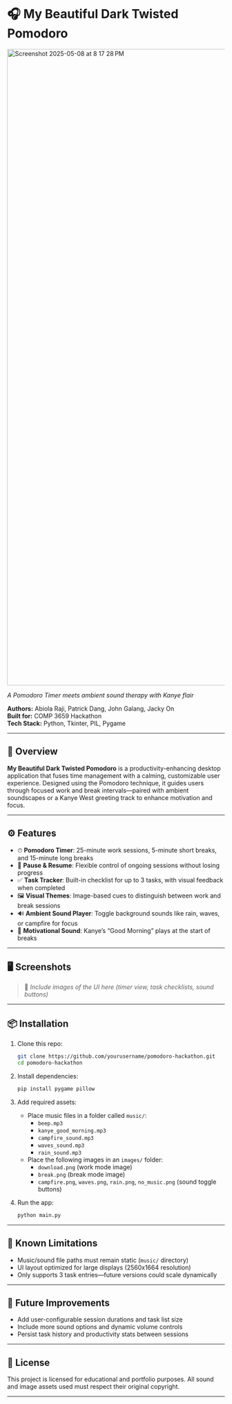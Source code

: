 
# 🎧 My Beautiful Dark Twisted Pomodoro

<img width="1470" alt="Screenshot 2025-05-08 at 8 17 28 PM" src="https://github.com/user-attachments/assets/9e4b29b0-5514-4832-bbbd-8732845bae6c" />

_A Pomodoro Timer meets ambient sound therapy with Kanye flair_

**Authors:** Abiola Raji, Patrick Dang, John Galang, Jacky On  
**Built for:** COMP 3659 Hackathon  
**Tech Stack:** Python, Tkinter, PIL, Pygame

---

## 🧠 Overview

**My Beautiful Dark Twisted Pomodoro** is a productivity-enhancing desktop application that fuses time management with a calming, customizable user experience. Designed using the Pomodoro technique, it guides users through focused work and break intervals—paired with ambient soundscapes or a Kanye West greeting track to enhance motivation and focus.

---

## ⚙️ Features

- ⏱ **Pomodoro Timer**: 25-minute work sessions, 5-minute short breaks, and 15-minute long breaks
- 🛑 **Pause & Resume**: Flexible control of ongoing sessions without losing progress
- ✅ **Task Tracker**: Built-in checklist for up to 3 tasks, with visual feedback when completed
- 🖼 **Visual Themes**: Image-based cues to distinguish between work and break sessions
- 🔊 **Ambient Sound Player**: Toggle background sounds like rain, waves, or campfire for focus
- 🎵 **Motivational Sound**: Kanye’s “Good Morning” plays at the start of breaks

---

## 🖥️ Screenshots

> 📸 _Include images of the UI here (timer view, task checklists, sound buttons)_

---

## 📦 Installation

1. Clone this repo:
   ```bash
   git clone https://github.com/yourusername/pomodoro-hackathon.git
   cd pomodoro-hackathon
   ```

2. Install dependencies:
   ```bash
   pip install pygame pillow
   ```

3. Add required assets:
   - Place music files in a folder called `music/`:
     - `beep.mp3`
     - `kanye_good_morning.mp3`
     - `campfire_sound.mp3`
     - `waves_sound.mp3`
     - `rain_sound.mp3`
   - Place the following images in an `images/` folder:
     - `download.png` (work mode image)
     - `break.png` (break mode image)
     - `campfire.png`, `waves.png`, `rain.png`, `no_music.png` (sound toggle buttons)

4. Run the app:
   ```bash
   python main.py
   ```

---

## 🚧 Known Limitations

- Music/sound file paths must remain static (`music/` directory)
- UI layout optimized for large displays (2560x1664 resolution)
- Only supports 3 task entries—future versions could scale dynamically

---

## 🚀 Future Improvements

- Add user-configurable session durations and task list size
- Include more sound options and dynamic volume controls
- Persist task history and productivity stats between sessions

---

## 📜 License

This project is licensed for educational and portfolio purposes. All sound and image assets used must respect their original copyright.

---
